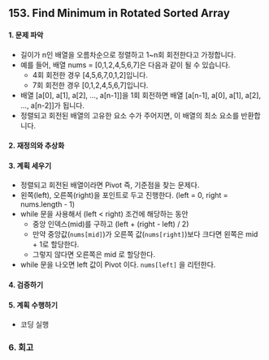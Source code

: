 ## 153. Find Minimum in Rotated Sorted Array
#### 1. 문제 파악
- 길이가 n인 배열을 오름차순으로 정렬하고 1~n회 회전한다고 가정합니다. 
- 예를 들어, 배열 nums = [0,1,2,4,5,6,7]은 다음과 같이 될 수 있습니다. 
  - 4회 회전한 경우 [4,5,6,7,0,1,2]입니다. 
  - 7회 회전한 경우 [0,1,2,4,5,6,7]입니다.
- 배열 [a[0], a[1], a[2], ..., a[n-1]]을 1회 회전하면 배열 [a[n-1], a[0], a[1], a[2], ..., a[n-2]]가 됩니다.
- 정렬되고 회전된 배열의 고유한 요소 수가 주어지면, 이 배열의 최소 요소를 반환합니다.
#### 2. 재정의와 추상화
#### 3. 계획 세우기
- 정렬되고 회전된 배열이라면 Pivot 즉, 기준점을 찾는 문제다.
- 왼쪽(left), 오른쪽(right)을 포인트로 두고 진행한다. (left = 0, right = nums.length - 1)
- while 문을 사용해서 (left < right) 조건에 해당하는 동안
    - 중앙 인덱스(mid)를 구하고 (left + (right - left) / 2)
    - 만약 중앙값(`nums[mid]`)가 오른쪽 값(`nums[right]`)보다 크다면 왼쪽은 mid + 1로 할당한다.
    - 그렇지 않다면 오른쪽은 mid 로 할당한다.
- while 문을 나오면 left 값이 Pivot 이다. `nums[left]` 을 리턴한다.
#### 4. 검증하기
#### 5. 계획 수행하기
- 코딩 실행

### 6. 회고
